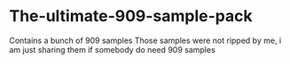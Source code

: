 # The-ultimate-909-sample-pack
Contains a bunch of 909 samples 
Those samples were not ripped by me, i am just sharing them if somebody do need 909 samples 
